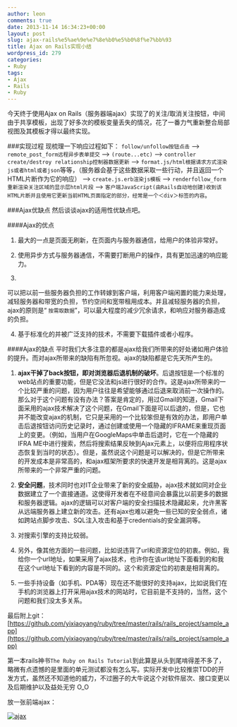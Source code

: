 ```yaml
---
author: leon
comments: true
date: 2013-11-14 16:34:23+00:00
layout: post
slug: ajax-rails%e5%ae%9e%e7%8e%b0%e5%b0%8f%e7%bb%93
title: Ajax on Rails实现小结
wordpress_id: 279
categories:
- Ruby
tags:
- Ajax
- Rails
- Ruby
---
```


今天终于使用Ajax on Rails（服务器端ajax）实现了的关注/取消关注按钮，中间由于共享模板，出现了好多次的模板变量丢失的情况，花了一番力气重新整合局部视图及其模板才得以最终实现。

###实现过程
现梳理一下响应过程如下： `follow/unfollow按钮点击` --> `remote_post_form远程异步表单提交` --> `(route...etc)` --> `controller create/destroy relationship控制器数据更新` --> `format.js/html根据请求方式渲染js或者html或者json`等等，（服务器会基于这些数据采取一些行动，并且返回一个HTML片断作为它的响应） --> `create.js.erb渲染js模板` --> `renderfollow_form重新渲染关注区域的显示层html片段` --> `客户端JavaScript(由Rails自动地创建)收到该HTML片断并且使用它更新当前HTML页面指定的部分，经常是一个＜div＞标签的内容`。

###Ajax优缺点
然后谈谈ajax的适用性优缺点吧。

####Ajax的优点
	
  1. 最大的一点是页面无刷新，在页面内与服务器通信，给用户的体验非常好。
	
  2. 使用异步方式与服务器通信，不需要打断用户的操作，具有更加迅速的响应能力。
	
  
3.
可以把以前一些服务器负担的工作转嫁到客户端，利用客户端闲置的能力来处理，减轻服务器和带宽的负担，节约空间和宽带租用成本。并且减轻服务器的负担，ajax的原则是“ 
`按需取数据`”，可以最大程度的减少冗余请求，和响应对服务器造成的负担。
	
  4. 基于标准化的并被广泛支持的技术，不需要下载插件或者小程序。


####Ajax的缺点
平时我们大多注意的都是ajax给我们所带来的好处诸如用户体验的提升。而对ajax所带来的缺陷有所忽视。ajax的缺陷都是它先天所产生的。
	
  1. **ajax干掉了back按钮，即对浏览器后退机制的破坏**。后退按钮是一个标准的web站点的重要功能，但是它没法和js进行很好的合作。这是ajax所带来的一个比较严重的问题，因为用户往往是希望能够通过后退来取消前一次操作的。那么对于这个问题有没有办法？答案是肯定的，用过Gmail的知道，Gmail下面采用的ajax技术解决了这个问题，在Gmail下面是可以后退的，但是，它也并不能改变ajax的机制，它只是采用的一个比较笨但是有效的办法，即用户单击后退按钮访问历史记录时，通过创建或使用一个隐藏的IFRAME来重现页面上的变更。（例如，当用户在GoogleMaps中单击后退时，它在一个隐藏的IFRA ME中进行搜索，然后将搜索结果反映到Ajax元素上，以便将应用程序状态恢复到当时的状态）。但是，虽然说这个问题是可以解决的，但是它所带来的开发成本是非常高的，和ajax框架所要求的快速开发是相背离的。这是ajax所带来的一个非常严重的问题。

	
  2. **安全问题**，技术同时也对IT企业带来了新的安全威胁，ajax技术就如同对企业数据建立了一个直接通道。这使得开发者在不经意间会暴露比以前更多的数据和服务器逻辑。ajax的逻辑可以对客户端的安全扫描技术隐藏起来，允许黑客从远端服务器上建立新的攻击。还有ajax也难以避免一些已知的安全弱点，诸如跨站点脚步攻击、SQL注入攻击和基于credentials的安全漏洞等。

	
  3. 对搜索引擎的支持比较弱。

	
  4. 另外，像其他方面的一些问题，比如说违背了url和资源定位的初衷。例如，我给你一个url地址，如果采用了ajax技术，也许你在该url地址下面看到的和我在这个url地址下看到的内容是不同的。这个和资源定位的初衷是相背离的。

	
  5. 一些手持设备（如手机、PDA等）现在还不能很好的支持ajax，比如说我们在手机的浏览器上打开采用ajax技术的网站时，它目前是不支持的，当然，这个问题和我们没太多关系。


最后附上git：[https://github.com/yixiaoyang/ruby/tree/master/rails/rails_project/sample_app](https://github.com/yixiaoyang/ruby/tree/master/rails/rails_project/sample_app)

第一本rails神书`The Ruby on Rails Tutorial`到此算是从头到尾啃得差不多了，略微有点遗憾的是里面的单元测试都没有怎么写。实际开发中比较推崇TDD的开发方式，虽然还不知道他的威力，不过圈子的大牛说这个对软件层次、接口变更以及后期维护以及益处无穷 O_O

放一张前端ajax：

[![ajax](http://cdn1.snapgram.co/imgs/2015/07/20/044.png)](http://cdn1.snapgram.co/imgs/2015/07/20/044.png)
